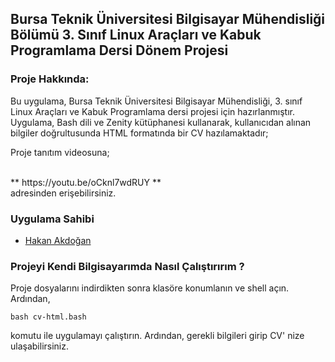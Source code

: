 ## Bursa Teknik Üniversitesi Bilgisayar Mühendisliği Bölümü 3. Sınıf Linux Araçları ve Kabuk Programlama Dersi Dönem Projesi

### Proje Hakkında:
Bu uygulama, Bursa Teknik Üniversitesi Bilgisayar Mühendisliği, 3. sınıf Linux Araçları ve Kabuk Programlama dersi projesi için hazırlanmıştır. Uygulama, Bash dili ve Zenity kütüphanesi kullanarak, kullanıcıdan alınan bilgiler doğrultusunda HTML formatında bir CV hazılamaktadır;

Proje tanıtım videosuna;

<br>
** https://youtu.be/oCknl7wdRUY **
<br>
adresinden erişebilirsiniz.

### Uygulama Sahibi

- [Hakan Akdoğan](https://github.com/hakanakdogan)



### Projeyi Kendi Bilgisayarımda Nasıl Çalıştırırım ?
Proje dosyalarını indirdikten sonra klasöre konumlanın ve shell açın. Ardından, 
```
bash cv-html.bash
```
komutu ile uygulamayı çalıştırın.
Ardından, gerekli bilgileri girip CV' nize ulaşabilirsiniz.



